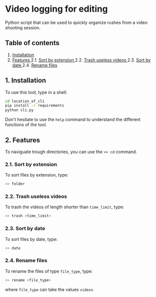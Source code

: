 # Video logging for editing

Python script that can be used to quickly organize rushes from a video shooting session.

## Table of contents

1. [ Installation ](#1-installation)  
2. [ Features ](#2-features)
    2.1. [ Sort by extension ](#21-sort-by-extension)
    2.2. [ Trash useless videos ](#22-trash-useless-videos)
    2.3. [ Sort by date ](#23-sort-by-date)
    2.4. [ Rename files ](#24-rename-files)

## 1. Installation

To use this tool, type in a shell:
```bash
cd location_of_cli
pip install -r requirements
python cli.py
```

Don't hesitate to use the `help` command to understand the different functions of the tool.

## 2. Features

To naviguate trough directories, you can use the `>> cd` command.

### 2.1. Sort by extension
To sort files by extension, type:
```bash
>> folder
```

### 2.2. Trash useless videos
To trash the videos of length shorter than `time_limit`, type:
```bash
>> trash <time_limit>
```

### 2.3. Sort by date
To sort files by date, type:
```bash
>> date
```

### 2.4. Rename files
To rename the files of type `file_type`, type:
```bash
>> rename <file_type>
```
where `file_type` can take the values `videos`.

